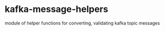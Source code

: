 # kafka-message-helpers
 module of helper functions for converting, validating kafka topic messages

